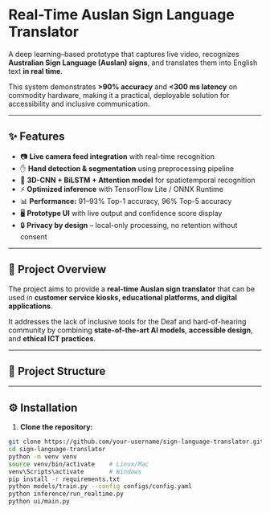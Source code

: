 # Real-Time Auslan Sign Language Translator  

A deep learning–based prototype that captures live video, recognizes **Australian Sign Language (Auslan) signs**, and translates them into English text **in real time**.  

This system demonstrates **>90% accuracy** and **<300 ms latency** on commodity hardware, making it a practical, deployable solution for accessibility and inclusive communication.  

---

## ✨ Features
- 📷 **Live camera feed integration** with real-time recognition  
- ✋ **Hand detection & segmentation** using preprocessing pipeline  
- 🧠 **3D-CNN + BiLSTM + Attention model** for spatiotemporal recognition  
- ⚡ **Optimized inference** with TensorFlow Lite / ONNX Runtime  
- 📊 **Performance:** 91–93% Top-1 accuracy, 96% Top-5 accuracy  
- 🖥️ **Prototype UI** with live output and confidence score display  
- 🔒 **Privacy by design** – local-only processing, no retention without consent  

---

## 📌 Project Overview
The project aims to provide a **real-time Auslan sign translator** that can be used in **customer service kiosks, educational platforms, and digital applications**.  

It addresses the lack of inclusive tools for the Deaf and hard-of-hearing community by combining **state-of-the-art AI models**, **accessible design**, and **ethical ICT practices**.  

---

## 📂 Project Structure



---

## ⚙️ Installation

1. **Clone the repository:**
```bash
git clone https://github.com/your-username/sign-language-translator.git
cd sign-language-translator
python -m venv venv
source venv/bin/activate    # Linux/Mac
venv\Scripts\activate       # Windows
pip install -r requirements.txt
python models/train.py --config configs/config.yaml
python inference/run_realtime.py
python ui/main.py

